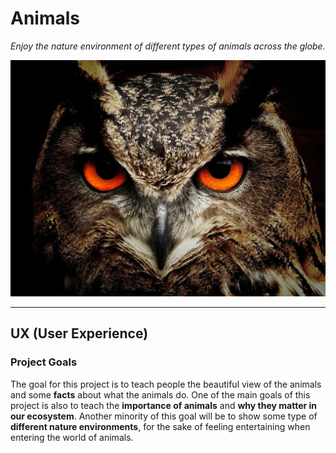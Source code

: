 # Animals

*Enjoy the nature environment of different types of animals across the globe.*

 ![night-owl](owl.jpg)

----------

## UX (User Experience)


### Project Goals

The goal for this project is to teach people the beautiful view of the animals and some **facts** about what the animals do. 
One of the main goals of this project is also to teach the **importance of animals** and **why they matter in our ecosystem**.
Another minority of this goal will be to show some type of **different nature environments**, for the sake of feeling entertaining when entering
the world of animals.
